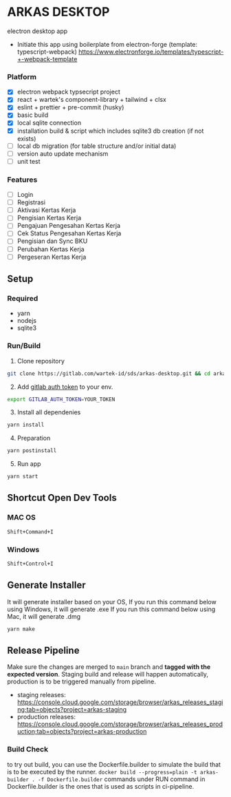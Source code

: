 # ARKAS DESKTOP

electron desktop app

- Initiate this app using boilerplate from electron-forge (template: typescript-webpack) https://www.electronforge.io/templates/typescript-+-webpack-template

### Platform

- [x] electron webpack typsecript project
- [x] react + wartek's component-library + tailwind + clsx
- [x] eslint + prettier + pre-commit (husky)
- [x] basic build
- [x] local sqlite connection
- [x] installation build & script which includes sqlite3 db creation (if not exists)
- [ ] local db migration (for table structure and/or initial data)
- [ ] version auto update mechanism
- [ ] unit test

### Features

- [ ] Login
- [ ] Registrasi
- [ ] Aktivasi Kertas Kerja
- [ ] Pengisian Kertas Kerja
- [ ] Pengajuan Pengesahan Kertas Kerja
- [ ] Cek Status Pengesahan Kertas Kerja
- [ ] Pengisian dan Sync BKU
- [ ] Perubahan Kertas Kerja
- [ ] Pergeseran Kertas Kerja

## Setup

### Required

- yarn
- nodejs
- sqlite3

### Run/Build

1. Clone repository

```bash
git clone https://gitlab.com/wartek-id/sds/arkas-desktop.git && cd arkas-desktop
```

2. Add [gitlab auth token](https://wartek.atlassian.net/wiki/spaces/ENG/pages/1684734334/How+To+Setup+GITLAB+AUTH+TOKEN) to your env.

```bash
export GITLAB_AUTH_TOKEN=YOUR_TOKEN
```

3. Install all dependenies

```bash
yarn install
```

4. Preparation

```bash
yarn postinstall
```

5. Run app

```bash
yarn start
```

## Shortcut Open Dev Tools

### MAC OS

```bash
Shift+Command+I
```

### Windows

```bash
Shift+Control+I
```

## Generate Installer

It will generate installer based on your OS,
If you run this command below using Windows, it will generate .exe
If you run this command below using Mac, it will generate .dmg

```bash
yarn make
```

## Release Pipeline

Make sure the changes are merged to `main` branch and **tagged with the expected version**. Staging build and release will happen automatically, production is to be triggered manually from pipeline.

- staging releases: https://console.cloud.google.com/storage/browser/arkas_releases_staging;tab=objects?project=arkas-staging
- production releases: https://console.cloud.google.com/storage/browser/arkas_releases_production;tab=objects?project=arkas-production

### Build Check
to try out build, you can use the Dockerfile.builder to simulate the build that is to be executed by the runner.
```docker build --progress=plain -t arkas-builder . -f Dockerfile.builder``` 
commands under RUN command in Dockerfile.builder is the ones that is used as scripts in ci-pipeline.